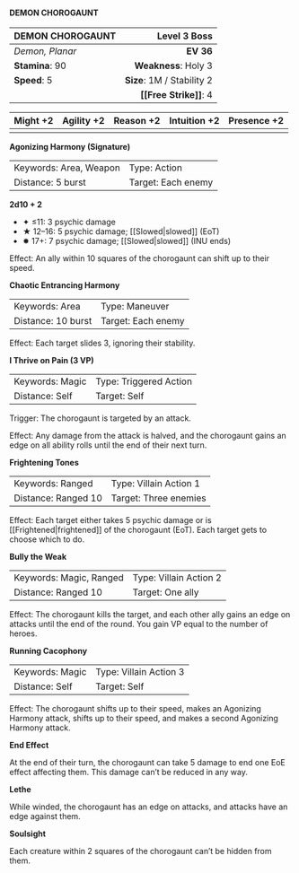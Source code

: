 #### DEMON CHOROGAUNT

| DEMON CHOROGAUNT |           **Level 3 Boss** |
| :--------------- | -------------------------: |
| *Demon, Planar*  |                  **EV 36** |
| **Stamina**: 90  |       **Weakness**: Holy 3 |
| **Speed**: 5     | **Size**: 1M / Stability 2 |
|                  |     **[[Free Strike]]**: 4 |

| **Might** +2 | **Agility** +2 | **Reason** +2 | **Intuition** +2 | **Presence** +2 |
| ------------ | -------------- | ------------- | ---------------- | --------------- |
|              |                |               |                  |                 |

**Agonizing Harmony (Signature)**

|                        |                    |
| :--------------------- | :----------------- |
| Keywords: Area, Weapon | Type: Action       |
| Distance: 5 burst      | Target: Each enemy |

**2d10 + 2**

- ✦ ≤11: 3 psychic damage
- ★ 12–16: 5 psychic damage; [[Slowed|slowed]] (EoT)
- ✸ 17+: 7 psychic damage; [[Slowed|slowed]] (INU ends)

Effect: An ally within 10 squares of the chorogaunt can shift up to their speed.

**Chaotic Entrancing Harmony**

|                    |                    |
| :----------------- | :----------------- |
| Keywords: Area     | Type: Maneuver     |
| Distance: 10 burst | Target: Each enemy |

Effect: Each target slides 3, ignoring their stability.

**I Thrive on Pain (3 VP)**

|                 |                        |
| :-------------- | :--------------------- |
| Keywords: Magic | Type: Triggered Action |
| Distance: Self  | Target: Self           |

Trigger: The chorogaunt is targeted by an attack.

Effect: Any damage from the attack is halved, and the chorogaunt gains an edge on all ability rolls until the end of their next turn.

**Frightening Tones**

|                     |                        |
| :------------------ | :--------------------- |
| Keywords: Ranged    | Type: Villain Action 1 |
| Distance: Ranged 10 | Target: Three enemies  |

Effect: Each target either takes 5 psychic damage or is [[Frightened|frightened]] of the chorogaunt (EoT). Each target gets to choose which to do.

**Bully the Weak**

|                         |                        |
| :---------------------- | :--------------------- |
| Keywords: Magic, Ranged | Type: Villain Action 2 |
| Distance: Ranged 10     | Target: One ally       |

Effect: The chorogaunt kills the target, and each other ally gains an edge on attacks until the end of the round. You gain VP equal to the number of heroes.

**Running Cacophony**

|                 |                        |
| :-------------- | :--------------------- |
| Keywords: Magic | Type: Villain Action 3 |
| Distance: Self  | Target: Self           |

Effect: The chorogaunt shifts up to their speed, makes an Agonizing Harmony attack, shifts up to their speed, and makes a second Agonizing Harmony attack.

**End Effect**

At the end of their turn, the chorogaunt can take 5 damage to end one EoE effect affecting them. This damage can’t be reduced in any way.

**Lethe**

While winded, the chorogaunt has an edge on attacks, and attacks have an edge against them.

**Soulsight**

Each creature within 2 squares of the chorogaunt can’t be hidden from them.
